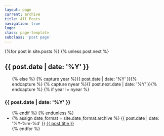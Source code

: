 ```yaml
---
layout: page
current: archive
title: All Posts
navigation: true
logo: 
class: page-template
subclass: 'post page'
---
```


<div class="well article">
{%for post in site.posts %}
    {% unless post.next %}
        <h2>{{ post.date | date: '%Y' }}</h2>
        <ul>
    {% else %}
        {% capture year %}{{ post.date | date: '%Y' }}{% endcapture %}
        {% capture nyear %}{{ post.next.date | date: '%Y' }}{% endcapture %}
        {% if year != nyear %}
            </ul>
            <h3>{{ post.date | date: '%Y' }}</h3>
            <ul>
        {% endif %}
    {% endunless %}
    <li><span class="post-date">
        {% assign date_format = site.date_format.archive %}
        {{ post.date | date: '%Y-%m-%d' }} </span><a href=".{{ post.url }}" target="_blank">{{ post.title }}</a></li>
{% endfor %}
</ul>
</div>